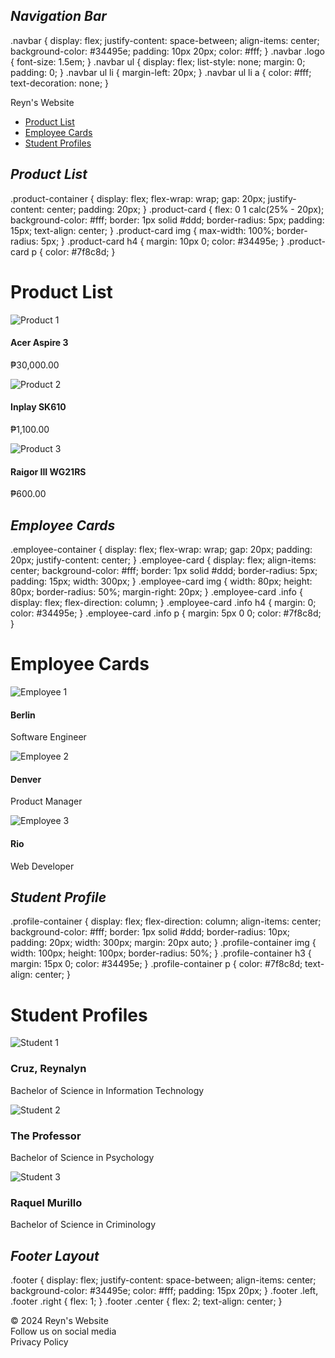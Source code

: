 ## *Navigation Bar*
.navbar {
      display: flex;
      justify-content: space-between;
      align-items: center;
      background-color: #34495e;
      padding: 10px 20px;
      color: #fff;
    }
    .navbar .logo {
      font-size: 1.5em;
    }
    .navbar ul {
      display: flex;
      list-style: none;
      margin: 0;
      padding: 0;
    }
    .navbar ul li {
      margin-left: 20px;
    }
    .navbar ul li a {
      color: #fff;
      text-decoration: none;
    }

<div class="navbar">
    <div class="logo">Reyn's Website</div>
    <ul>
      <li><a href="#">Product List</a></li>
      <li><a href="3">Employee Cards</a></li>
      <li><a href="#">Student Profiles</a></li>
    </ul>
  </div>
  
## *Product List*

.product-container {
      display: flex;
      flex-wrap: wrap;
      gap: 20px;
      justify-content: center;
      padding: 20px;
    }
    .product-card {
      flex: 0 1 calc(25% - 20px);
      background-color: #fff;
      border: 1px solid #ddd;
      border-radius: 5px;
      padding: 15px;
      text-align: center;
    }
    .product-card img {
      max-width: 100%;
      border-radius: 5px;
    }
    .product-card h4 {
      margin: 10px 0;
      color: #34495e;
    }
    .product-card p {
      color: #7f8c8d;
    }

<div id="product-section">
    <h1>Product List</h1>
    <div class="product-container">
      <div class="product-card">
        <img src="product1.jpg" alt="Product 1">
        <h4>Acer Aspire 3</h4>
        <p>₱30,000.00</p>
      </div>
      <div class="product-card">
        <img src="product2.jpg" alt="Product 2">
        <h4>Inplay SK610</h4>
        <p>₱1,100.00</p>
      </div>
      <div class="product-card">
        <img src="product3.jpg" alt="Product 3">
        <h4>Raigor III WG21RS</h4>
        <p>₱600.00</p>
      </div>
    </div>
  </div>
  
## *Employee Cards*

.employee-container {
      display: flex;
      flex-wrap: wrap;
      gap: 20px;
      padding: 20px;
      justify-content: center;
    }
    .employee-card {
      display: flex;
      align-items: center;
      background-color: #fff;
      border: 1px solid #ddd;
      border-radius: 5px;
      padding: 15px;
      width: 300px;
    }
    .employee-card img {
      width: 80px;
      height: 80px;
      border-radius: 50%;
      margin-right: 20px;
    }
    .employee-card .info {
      display: flex;
      flex-direction: column;
    }
    .employee-card .info h4 {
      margin: 0;
      color: #34495e;
    }
    .employee-card .info p {
      margin: 5px 0 0;
      color: #7f8c8d;
    }

<div id="employee-section">
    <h1>Employee Cards</h1>
    <div class="employee-container">
      <div class="employee-card">
        <img src="employee1.jpg" alt="Employee 1">
        <div class="info">
          <h4>Berlin</h4>
          <p>Software Engineer</p>
        </div>
      </div>
      <div class="employee-card">
        <img src="employee2.jpg" alt="Employee 2">
        <div class="info">
          <h4>Denver</h4>
          <p>Product Manager</p>
        </div>
      </div>
      <div class="employee-card">
        <img src="employee3.jpg" alt="Employee 3">
        <div class="info">
          <h4>Rio</h4>
          <p>Web Developer</p>
        </div>
      </div>
    </div>
  </div>
  
## *Student Profile*

.profile-container {
      display: flex;
      flex-direction: column;
      align-items: center;
      background-color: #fff;
      border: 1px solid #ddd;
      border-radius: 10px;
      padding: 20px;
      width: 300px;
      margin: 20px auto;
    }
    .profile-container img {
      width: 100px;
      height: 100px;
      border-radius: 50%;
    }
    .profile-container h3 {
      margin: 15px 0;
      color: #34495e;
    }
    .profile-container p {
      color: #7f8c8d;
      text-align: center;
    }

<div id="student-section">
    <h1>Student Profiles</h1>
    <div class="profile-container">
      <img src="student1.jpg" alt="Student 1">
      <h3>Cruz, Reynalyn</h3>
      <p>Bachelor of Science in Information Technology</p>
    </div>
    <div class="profile-container">
      <img src="student2.jpg" alt="Student 2">
      <h3>The Professor</h3>
      <p>Bachelor of Science in Psychology</p>
    </div>
    <div class="profile-container">
      <img src="student3.jpg" alt="Student 3">
      <h3>Raquel Murillo</h3>
      <p>Bachelor of Science in Criminology</p>
    </div>
  </div>
  
## *Footer Layout*

.footer {
      display: flex;
      justify-content: space-between;
      align-items: center;
      background-color: #34495e;
      color: #fff;
      padding: 15px 20px;
    }
    .footer .left, .footer .right {
      flex: 1;
    }
    .footer .center {
      flex: 2;
      text-align: center;
    }

<footer class="footer">
    <div class="left">© 2024 Reyn's Website</div>
    <div class="center">Follow us on social media</div>
    <div class="right">Privacy Policy</div>
  </footer>
